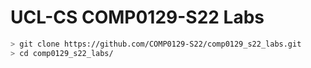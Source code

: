 # UCL-CS COMP0129-S22 Labs

```bash
> git clone https://github.com/COMP0129-S22/comp0129_s22_labs.git
> cd comp0129_s22_labs/
```
